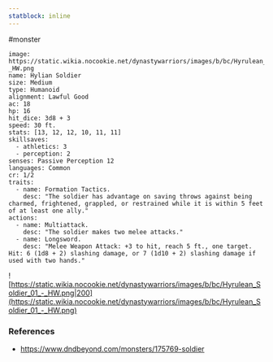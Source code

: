 ```yaml
---
statblock: inline
---
```

 #monster 

```statblock
image: https://static.wikia.nocookie.net/dynastywarriors/images/b/bc/Hyrulean_Soldier_01_-_HW.png
name: Hylian Soldier
size: Medium
type: Humanoid
alignment: Lawful Good
ac: 18
hp: 16
hit_dice: 3d8 + 3
speed: 30 ft.
stats: [13, 12, 12, 10, 11, 11]
skillsaves:
  - athletics: 3
  - perception: 2
senses: Passive Perception 12
languages: Common
cr: 1/2
traits:
  - name: Formation Tactics.
    desc: "The soldier has advantage on saving throws against being charmed, frightened, grappled, or restrained while it is within 5 feet of at least one ally."
actions:
  - name: Multiattack.
    desc: "The soldier makes two melee attacks."
  - name: Longsword.
    desc: "Melee Weapon Attack: +3 to hit, reach 5 ft., one target. Hit: 6 (1d8 + 2) slashing damage, or 7 (1d10 + 2) slashing damage if used with two hands."
```

![https://static.wikia.nocookie.net/dynastywarriors/images/b/bc/Hyrulean_Soldier_01_-_HW.png|200](https://static.wikia.nocookie.net/dynastywarriors/images/b/bc/Hyrulean_Soldier_01_-_HW.png)

### References

* https://www.dndbeyond.com/monsters/175769-soldier
